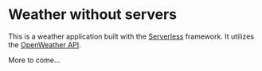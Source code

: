 # Weather without servers

This is a weather application built with the [Serverless](https://serverless.com/) framework. It utilizes the [OpenWeather API](https://openweathermap.org/). 

More to come...